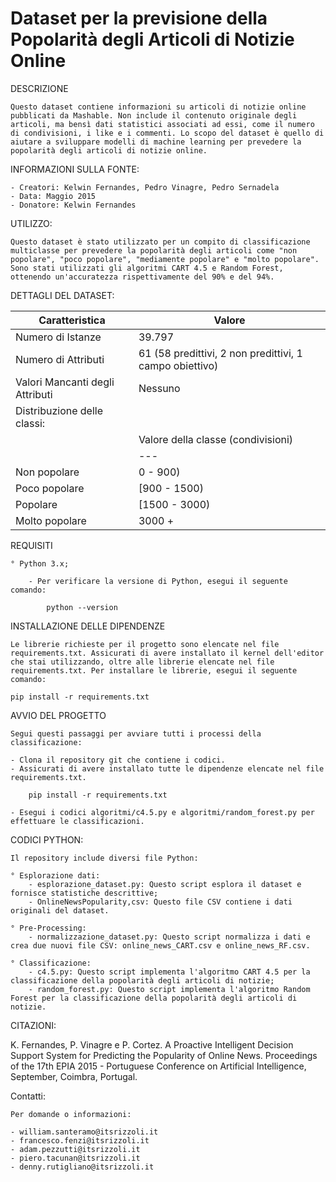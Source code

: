 # Dataset per la previsione della Popolarità degli Articoli di Notizie Online

DESCRIZIONE

    Questo dataset contiene informazioni su articoli di notizie online pubblicati da Mashable. Non include il contenuto originale degli articoli, ma bensì dati statistici associati ad essi, come il numero di condivisioni, i like e i commenti. Lo scopo del dataset è quello di aiutare a sviluppare modelli di machine learning per prevedere la popolarità degli articoli di notizie online.

INFORMAZIONI SULLA FONTE:

    - Creatori: Kelwin Fernandes, Pedro Vinagre, Pedro Sernadela
    - Data: Maggio 2015
    - Donatore: Kelwin Fernandes


UTILIZZO:

	Questo dataset è stato utilizzato per un compito di classificazione multiclasse per prevedere la popolarità degli articoli come "non popolare", "poco popolare", "mediamente popolare" e "molto popolare". Sono stati utilizzati gli algoritmi CART 4.5 e Random Forest, ottenendo un'accuratezza rispettivamente del 90% e del 94%.
	

DETTAGLI DEL DATASET:

| Caratteristica | Valore |
|---|---|
| Numero di Istanze | 39.797 |
| Numero di Attributi | 61 (58 predittivi, 2 non predittivi, 1 campo obiettivo) |
| Valori Mancanti degli Attributi | Nessuno |
| Distribuzione delle classi: |
| | Valore della classe (condivisioni) | Soglia multiclasse |
| | --- | --- |
| Non popolare | 0 - 900) |
| Poco popolare | [900 - 1500) |
| Popolare | [1500 - 3000) |
| Molto popolare | 3000 + |



REQUISITI

    ° Python 3.x;

        - Per verificare la versione di Python, esegui il seguente comando:

            python --version
	

INSTALLAZIONE DELLE DIPENDENZE

	Le librerie richieste per il progetto sono elencate nel file requirements.txt. Assicurati di avere installato il kernel dell'editor che stai utilizzando, oltre alle librerie elencate nel file requirements.txt. Per installare le librerie, esegui il seguente comando:

    pip install -r requirements.txt


AVVIO DEL PROGETTO

    Segui questi passaggi per avviare tutti i processi della classificazione:

    - Clona il repository git che contiene i codici.
    - Assicurati di avere installato tutte le dipendenze elencate nel file requirements.txt.

        pip install -r requirements.txt

    - Esegui i codici algoritmi/c4.5.py e algoritmi/random_forest.py per effettuare le classificazioni.

CODICI PYTHON:

    Il repository include diversi file Python:

    ° Esplorazione dati:
        - esplorazione_dataset.py: Questo script esplora il dataset e fornisce statistiche descrittive;
        - OnlineNewsPopularity,csv: Questo file CSV contiene i dati originali del dataset.

    ° Pre-Processing:
        - normalizzazione_dataset.py: Questo script normalizza i dati e crea due nuovi file CSV: online_news_CART.csv e online_news_RF.csv.

    ° Classificazione:
        - c4.5.py: Questo script implementa l'algoritmo CART 4.5 per la classificazione della popolarità degli articoli di notizie;
        - random_forest.py: Questo script implementa l'algoritmo Random Forest per la classificazione della popolarità degli articoli di notizie.


CITAZIONI:

   K. Fernandes, P. Vinagre e P. Cortez. A Proactive Intelligent Decision Support System for Predicting the Popularity of Online News. Proceedings of the 17th EPIA 2015 - Portuguese Conference on Artificial Intelligence, September, Coimbra, Portugal.


Contatti:

    Per domande o informazioni:

    - william.santeramo@itsrizzoli.it
    - francesco.fenzi@itsrizzoli.it
    - adam.pezzutti@itsrizzoli.it
    - piero.tacunan@itsrizzoli.it
    - denny.rutigliano@itsrizzoli.it